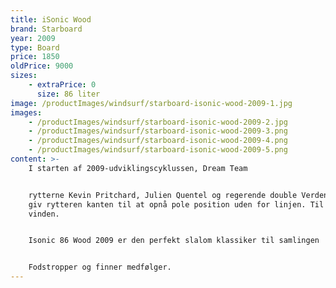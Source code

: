 ```yaml
---
title: iSonic Wood
brand: Starboard
year: 2009
type: Board
price: 1850
oldPrice: 9000
sizes:
    - extraPrice: 0
      size: 86 liter
image: /productImages/windsurf/starboard-isonic-wood-2009-1.jpg
images:
    - /productImages/windsurf/starboard-isonic-wood-2009-2.jpg
    - /productImages/windsurf/starboard-isonic-wood-2009-3.png
    - /productImages/windsurf/starboard-isonic-wood-2009-4.png
    - /productImages/windsurf/starboard-isonic-wood-2009-5.png
content: >-
    I starten af ​​2009-udviklingscyklussen, Dream Team


    rytterne Kevin Pritchard, Julien Quentel og regerende double Verdensmester Antoine Albeau satte sig sammen med R&D-holdet. For at gennemgå en komplet iSonic-debriefing. Brædderne er de fleste avancerede slalombrætter på markedet. De vinder testene, vinde løbene, og de betragtes som benchmark for industri. Hvad skal man så gøre? Rytterne var tydelige: iSonics havde allerede kanten i starten linje. Med deres brede haler havde de kraften og opvinds kapaciteten til
    giv rytteren kanten til at opnå pole position uden for linjen. Til overhaling, samme kraft og opvindsevne tillod dem udnytte brættets hastigheds fordel. Som en rytter som Antoine vist igen og igen, iSonics giver dig mulighed for konstant placere dig selv i en overhalingsposition, enten mod læs eller til
    vinden.


    Isonic 86 Wood 2009 er den perfekt slalom klassiker til samlingen


    Fodstropper og finner medfølger.
---
```

